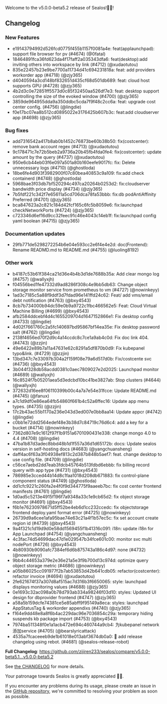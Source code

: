Welcome to the v5.0.0-beta5.2 release of Sealos!🎉🎉!



## Changelog
### New Features
* e19143794992d526fcd0775f455b1157f0081a4e: feat(applaunchpad): support file browser for pv (#4674) (@0fatal)
* 18464891fca36fd623da4f17faff2a035343dfa6: feat(desktop):add inviting others into workspace by link (#4712) (@xudaotutou)
* 835e22457b23e9be7700a11734d41c694231818a: feat: add providers workorder app  (#4718) (@zjy365)
* d4040594a3cd148bf832651d435cf68d501db689: feat: cloud host supports GPU (#4728) (@zjy365)
* 4b2d3c0e72851ff5573d0c85f32450aa526df7e3: feat: desktop support controlling the size of the evoked window (#4700) (@zjy365)
* 3859de964955dda9a350ddbc5cda7f9f48c2cc6a: feat: upgrade cost center config. (#4756) (@lingdie)
* f0e17bc07ea8b512cd0895022e3176425b607b3c: feat:add cloudserver app  (#4698) (@zjy365)
### Bug fixes
* add7316542a417b8ab0b1452c76873be60b38b50: fix(costcenter): remove bank account regex (#4713) (@xudaotutou)
* 9c178471c7e72b5beb2a9736a20b45fb4fda0fe4: fix(costcenter): update amount by the query (#4737) (@xudaotutou)
* 950e6cb44eb03f6e097a501a80b160eefe9017fc: fix: Delete unnecessary logs (#4710) (@ghostloda)
* 18be6fe4d903f3982900f07c80bea40853c9a109: fix:add check containerd (#4748) (@ghostloda)
* 5968bae3f03db7bf520294c497ca20264b0253d2: fix:cloudserver bandwidth price display  (#4734) (@zjy365)
* 7b5fdf221c342f7e65611a5cd706dca78fa53bbb: fix:db podAntiAffinity Preferred (#4701) (@zjy365)
* bca847623a2c821c184d42fcf165c6fc5b8059e6: fix:launchpad checkNetworkPorts (#4724) (@zjy365)
* c723346d6ef16d9cc32feec91c46e4043c14eb1f: fix:launchpad config yaml boolean (#4715) (@zjy365)
### Documentation updates
* 29fb771de5298272254b6e04e593cc2e6f4e4e2d: doc(Frontend): Rename READMD.md to README.md (#4755) (@luoling8192)
### Other work
* b4187c53b61f384ca21d36e4b4b3d1de7688b35a: Add clear mongo log (#4757) (@wallyxjh)
* f04556bed1fe47332d9ad8286f308c4e9bb5db63: Change object storage monitor service from prometheus to vm (#4727) (@nowinkeyy)
* 1ad3c7185c5a88f9ddf3d7fdad96e141ffd24c62: Feat/ add vms/email debt notification (#4763) (@bxy4543)
* 8cb7b734000b94dc59e0b9a9722c1fbc466562e5: Feat: Cloud Virtual Machine Billing (#4699) (@bxy4543)
* afb2584ddcebf4d4c1655209704d1647152866e1: Fix desktop config (#4733) (@lingdie)
* 4d02f7661760c2a5fc140697bd95867bf14ea35e: Fix desktop password salt (#4762) (@lingdie)
* 2138f4656ed70f2d9c4a14ccdc8c7ce1a9ab4c0d: Fix doc link 404. (#4743) (@zzjin)
* 49e6422e89b7a11a47631e62c8291a5df870b0d9: Fix kubepanel typo&link. (#4729) (@zzjin)
* 13bd347c7e33097b304a2f159f08e79a6d517d0b: Fix/costcente svc (#4736) (@bxy4543)
* 3b044f328db58acdd0381c0aec7809027e2d2025: Launchpad monitor (#4689) (@wallyxjh)
* 16c8524f7b05201aea5d3edcbd10bc41be3827ab: Stop clusters (#4644) (@wallyxjh)
* 372632d16ee8f06110399b00c4a7a7e54e31fcce: Update README.md (#4745) (@fanux)
* a7c1d9df0e86ea64fb54860f661b4c52a6ffec16: Update app menu types. (#4735) (@zzjin)
* 17c2b43ac55b1170a236e043d3ed007e0bb8aa14: Update appcr (#4742) (@lingdie)
* c0bb1e72dd2564edef48e3b38d7c84719c76d6c4: add a key for a bucket (#4714) (@nowinkeyy)
* 7362d807e9c1612f97f1b9151a6701090431e338: change mongo 4.0 to 4.4 (#4708) (@lingdie)
* 47ba1b87d3adec8bbd48b1d1f557a36d1d65172b: docs: Update sealos version in self-hosting docs (#4683) (@yangchuansheng)
* daff4ac6f63a3f04938ef813c2d387b848b5aef7: feat. change desktop to use config file. (#4709) (@lingdie)
* c56ce7aebd2dd7eab3fdcb45764b513fdbd6ebbb: fix billing record query with app type (#4731) (@bxy4543)
* 786985e3cced44b14d8c1faa1018d208db671883: fix control-plane component status (#4749) (@ghostloda)
* dd1cfc9221c260fa2e4f0f9d344775f9aaeeb7bc: fix cost center frontend manifests (#4761) (@lingdie)
* 1d0ad5c5213e4915f196f7a9348a33c1e9cb65d2: fix object storage monitor (#4691) (@bxy4543)
* f6b1e76230978671d5ff52be4eb6d1cc232ccedc: fix objectstorage frontend deploy.yaml format error (#4725) (@nowinkeyy)
* 26739d9a6cee1afa95bae74e63c21a4f1b57ec5c: fix set account create region id (#4739) (@bxy4543)
* 9a4f321c1d19d9d0e58dd1569455f1b41316c091: i18n: update i18n for App Launchpad (#4754) (@yangchuansheng)
* 4c3fac74d54699dac47d1e029547b34fce601c00: monitor svc multi nodePort (#4726) (@bxy4543)
* 4b80930b9090afc7384ef6d6b875743a186c4d97: none (#4732) (@nowinkeyy)
* 9bb4c44653a379e2e36e21a5e3f9b700d13c974d: optimize query object storage metric (#4686) (@nowinkeyy)
* a05b86025cc091977f2b7ab53853d42b641cdb05: refactor(costcenter): refactor invoice (#4694) (@xudaotutou)
* 2fe621674f37a307d8af515ac7d316b3f6650065: style: launchpad displays monitoring values (#4688) (@zjy365)
* 0e1693c32ac098a0b78d793ab334a98246f03d10: styles: Updated UI design for dbprovider frontend (#4747) (@zjy365)
* a58a5b159dcfe74381ce5e85abff9f95149a8eca: styles: launchpad AppStatusTag & workorder appendixs (#4740) (@zjy365)
* f164e9dd48e8a8f6b4ac229dac96e7036854c29a: temporary hiding suspends kb package import (#4753) (@bxy4543)
* 7974ba511348f0e1a1acb472e694c460744a9cb4: 为kubepanel network 添加service (#4705) (@bearslyricattack)
* 4535a7fcaceeeb9de1b61018e013abf3674db0a0: 🤖 add release changelog using rebot. (#4681) (@sealos-release-robot)

**Full Changelog**: https://github.com/zijiren233/sealos/compare/v5.0.0-beta5.1...v5.0.0-beta5.2

See [the CHANGELOG](https://github.com/zijiren233/sealos/blob/main/CHANGELOG/CHANGELOG.md) for more details.

Your patronage towards Sealos is greatly appreciated 🎉🎉.

If you encounter any problems during its usage, please create an issue in the [GitHub repository](https://github.com/zijiren233/sealos), we're committed to resolving your problem as soon as possible.
